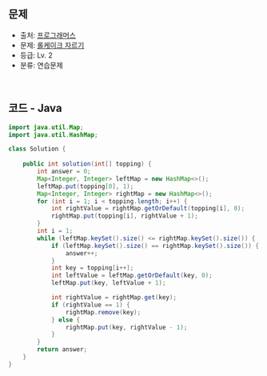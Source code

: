 ## 문제

- 출처: [프로그래머스](https://school.programmers.co.kr/)
- 문제: [롤케이크 자르기](https://school.programmers.co.kr/learn/courses/30/lessons/132265)
- 등급: Lv. 2
- 분류: 연습문제

<br>

## 코드 - Java

``` java
import java.util.Map;
import java.util.HashMap;

class Solution {
    
    public int solution(int[] topping) {
        int answer = 0;
        Map<Integer, Integer> leftMap = new HashMap<>();
        leftMap.put(topping[0], 1);
        Map<Integer, Integer> rightMap = new HashMap<>();
        for (int i = 1; i < topping.length; i++) {
            int rightValue = rightMap.getOrDefault(topping[i], 0);
            rightMap.put(topping[i], rightValue + 1);
        }
        int i = 1;
        while (leftMap.keySet().size() <= rightMap.keySet().size()) {
            if (leftMap.keySet().size() == rightMap.keySet().size()) {
                answer++;
            }
            int key = topping[i++];
            int leftValue = leftMap.getOrDefault(key, 0);
            leftMap.put(key, leftValue + 1);

            int rightValue = rightMap.get(key);
            if (rightValue == 1) {
                rightMap.remove(key);
            } else {
                rightMap.put(key, rightValue - 1);
            }
        }
        return answer;
    }
}
```

[//]: # (<br>)

[//]: # (### 해설)
